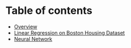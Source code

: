 # Table of contents

* [Overview](README.md)
* [Linear Regression on Boston Housing Dataset](linear-regression.md)
* [Neural Network](neural-network.md)

